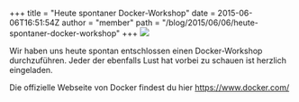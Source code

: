 +++
title = "Heute spontaner Docker-Workshop"
date = 2015-06-06T16:51:54Z
author = "member"
path = "/blog/2015/06/06/heute-spontaner-docker-workshop"
+++
![](http://flipdot.org/blog/uploads/dockerworkshop.png)  
  
Wir haben uns heute spontan entschlossen einen Docker-Workshop
durchzuführen. Jeder der ebenfalls Lust hat vorbei zu schauen ist
herzlich eingeladen.  
  
Die offizielle Webseite von Docker findest du hier
<https://www.docker.com/>

